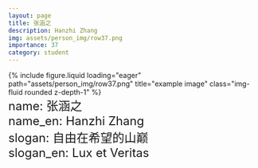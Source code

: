 ```yaml
---
layout: page
title: 张涵之
description: Hanzhi Zhang
img: assets/person_img/row37.png
importance: 37
category: student
---
```


<div class="row justify-content-center">
    <div class="col-4 mt-3 mt-md-0">
        {% include figure.liquid loading="eager" path="assets/person_img/row37.png" title="example image" class="img-fluid rounded z-depth-1" %}
    </div>
</div>

<font size="5">
    name: 张涵之<br>
    name_en: Hanzhi Zhang<br>
    slogan: 自由在希望的山巅<br>
    slogan_en: Lux et Veritas<br>
</font>
